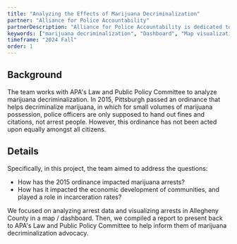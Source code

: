 ```yaml
---
title: "Analyzing the Effects of Marijuana Decriminalization"
partner: "Alliance for Police Accountability"
partnerDescription: "Alliance for Police Accountability is dedicated to criminal justice reconstruction, specializing in community/police relations."
keywords: ["marijuana decriminalization", "Dashboard", "Map visualization"]
timeframe: "2024 Fall"
order: 1
---
```


## Background

The team works with APA's Law and Public Policy Committee to analyze marijuana decriminalization. In 2015, Pittsburgh passed an ordinance that helps decriminalize marijuana, in which for small volumes of marijuana possession, police officers are only supposed to hand out fines and citations, not arrest people. However, this ordinance has not been acted upon equally amongst all citizens.

## Details

Specifically, in this project, the team aimed to address the questions:

- How has the 2015 ordinance impacted marijuana arrests?
- How has it impacted the economic development of communities, and played a role in incarceration rates?

We focused on analyzing arrest data and visualizing arrests in Allegheny County in a map / dashboard. Then, we compiled a report to present back to APA's Law and Public Policy Committee to help inform them of marijuana decriminalization advocacy. 